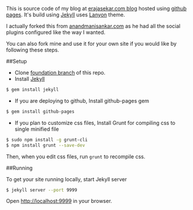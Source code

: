 This is source code of my blog at [erajasekar.com blog](http://erajasekar.com) hosted using [github pages](https://pages.github.com/). It's build using [Jekyll](http://jekyllrb.com/) uses [Lanyon](http://lanyon.getpoole.com/) theme.

I actually forked this from [anandmanisankar.com](http://anandmanisankar.com/) as he had all the social plugins configured like the way I wanted.

You can also fork mine and use it for your own site if you would like by following these steps.

##Setup
* Clone [foundation branch](https://github.com/erajasekar/blog-jekyll/tree/foundation) of this repo.
* Install [Jekyll](http://jekyllrb.com/)  
```bash
$ gem install jekyll
```

* If you are deploying to github, Install github-pages gem  
```bash
$ gem install github-pages
```

* If you plan to customize css files, Install Grunt for compiling css to single minified file  
```bash
$ sudo npm install -g grunt-cli
$ npm install grunt --save-dev
```
  Then, when you edit css files, run `grunt` to recompile css.

##Running 

To get your site running locally, start Jekyll server
```bash
$ jekyll server --port 9999
```

Open [http://localhost:9999](http://localhost:9999) in your browser.


